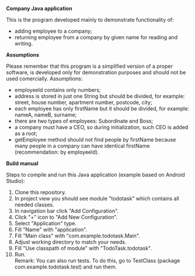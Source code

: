 <b>Company Java application</b><br/>

<p>This is the program developed mainly to demonstrate functionality of:<br/>
  
- adding employee to a company;<br/>
- returning employee from a company by given name for reading and writing.</p>

<b>Assumptions</b><br/>

<p>Please remember that this program is a simplified version of a proper software, is developed only for demonstration purposes and should not be used comercially. Assumptions:</br>

- employeeId contains only numbers;<br/>
- address is stored in just one String but should be divided, for example: street, house number, apartment number, postcode, city;<br/>
- each employee has only firstName but it should be divided, for example: nameA, nameB, surname;<br/>
- there are two types of employees: Subordinate and Boss;
- a company must have a CEO, so during initialization, such CEO is added as a root;
- getEmployee method should not find people by firstName because many people in a company can have identical firstName (recommendation: by employeeId).</p>

<b>Build manual</b>

<p>Steps to compile and run this Java application (example based on Android Studio):<br/>
  
1. Clone this repository.
2. In project view you should see module "todotask" which contains all needed classes.
3. In navigation bar click "Add Configuration".
4. Click "+" icon to "Add New Configuration".
5. Select "Application" type.
6. Fill "Name" with "application".
7. Fill "Main class" with "com.example.todotask.Main".
8. Adjust working directory to match your needs.
9. Fill "Use classpath of module" with "TodoTask.todotask".
10. Run.<br/>
Remark: You can also run tests. To do this, go to TestClass (package com.example.todotask.test) and run them.
